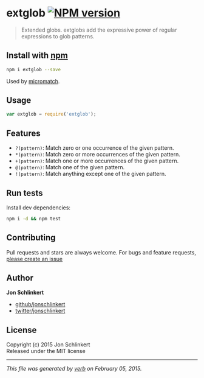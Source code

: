 # extglob [![NPM version](https://badge.fury.io/js/extglob.svg)](http://badge.fury.io/js/extglob)

> Extended globs. extglobs add the expressive power of regular expressions to glob patterns.

## Install with [npm](npmjs.org)

```bash
npm i extglob --save
```

Used by [micromatch].

## Usage

```js
var extglob = require('extglob');
```

## Features

- `?(pattern)`: Match zero or one occurrence of the given pattern.
- `*(pattern)`: Match zero or more occurrences of the given pattern.
- `+(pattern)`: Match one or more occurrences of the given pattern.
- `@(pattern)`: Match one of the given pattern.
- `!(pattern)`: Match anything except one of the given pattern.


## Run tests

Install dev dependencies:

```bash
npm i -d && npm test
```

## Contributing
Pull requests and stars are always welcome. For bugs and feature requests, [please create an issue](https://github.com/jonschlinkert/extglob/issues)

## Author

**Jon Schlinkert**
 
+ [github/jonschlinkert](https://github.com/jonschlinkert)
+ [twitter/jonschlinkert](http://twitter.com/jonschlinkert) 

## License
Copyright (c) 2015 Jon Schlinkert  
Released under the MIT license

***

_This file was generated by [verb](https://github.com/assemble/verb) on February 05, 2015._

[micromatch]: https://github.com/jonschlinkert/micromatch
